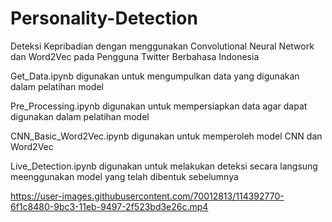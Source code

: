 # Personality-Detection
Deteksi Kepribadian dengan menggunakan Convolutional Neural Network dan Word2Vec pada Pengguna Twitter Berbahasa Indonesia

Get_Data.ipynb digunakan untuk mengumpulkan data yang digunakan dalam pelatihan model

Pre_Processing.ipynb digunakan untuk mempersiapkan data agar dapat digunakan dalam pelatihan model

CNN_Basic_Word2Vec.ipynb digunakan untuk memperoleh model CNN dan Word2Vec

Live_Detection.ipynb digunakan untuk melakukan deteksi secara langsung meenggunakan model yang telah dibentuk sebelumnya


https://user-images.githubusercontent.com/70012813/114392770-6f1c8480-9bc3-11eb-9497-2f523bd3e26c.mp4

